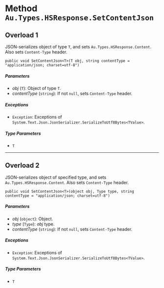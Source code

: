 # Method `Au.Types.HSResponse.SetContentJson`

## Overload 1

JSON-serializes object of type `T`, and sets `Au.Types.HSResponse.Content`. Also sets `Content-Type` header.

```
public void SetContentJson<T>(T obj, string contentType = "application/json; charset=utf-8")
```

##### Parameters

- *obj*  (`T`):
    Object of type `T`.
- *contentType*  (`string`):
    If not `null`, sets `Content-Type` header.

##### Exceptions

- `Exception`:
    Exceptions of `System.Text.Json.JsonSerializer.SerializeToUtf8Bytes<TValue>`.

##### Type Parameters

- `T`

* * *

## Overload 2

JSON-serializes object of specified type, and sets `Au.Types.HSResponse.Content`. Also sets `Content-Type` header.

```
public void SetContentJson<T>(object obj, Type type, string contentType = "application/json; charset=utf-8")
```

##### Parameters

- *obj*  (`object`):
    Object.
- *type*  (`Type`):
    *obj* type.
- *contentType*  (`string`):
    If not `null`, sets `Content-Type` header.

##### Exceptions

- `Exception`:
    Exceptions of `System.Text.Json.JsonSerializer.SerializeToUtf8Bytes<TValue>`.

##### Type Parameters

- `T`